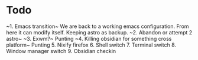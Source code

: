# Todo

~1. Emacs transition~ 
    We are back to a working emacs configuration. From here it can modify itself. Keeping astro as backup. 
~2. Abandon or attempt 2 astro~
~3. Exwm?~ Punting
~4. Killing obsidian for something cross platform~ Punting
5. Nixify firefox
6. Shell switch
7. Terminal switch
8. Window manager switch
9. Obsidian checkin
